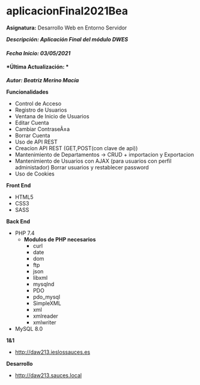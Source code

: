 # aplicacionFinal2021Bea
**Asignatura:** Desarrollo Web en Entorno Servidor

***Descripción: Aplicación Final del módulo DWES***

#### *Fecha Inicio: 03/05/2021*
#### *Última Actualización: *

***Autor: Beatriz Merino Macía***

**Funcionalidades**
- Control de Acceso
- Registro de Usuarios
- Ventana de Inicio de Usuarios
- Editar Cuenta
- Cambiar ContraseÃ±a
- Borrar Cuenta
- Uso de API REST
- Creacion API REST (GET,POST(con clave de api))
- Mantenimiento de Departamentos -> CRUD + importacion y Exportacion
- Mantenimiento de Usuarios con AJAX (para usuarios con perfil administador) Borrar usuarios y restablecer password
- Uso de Cookies 

**Front End**
- HTML5
- CSS3
- SASS


**Back End**
- PHP 7.4
    - **Modulos de PHP necesarios**
        - curl
        - date
        - dom
        - ftp
        - json
        - libxml
        - mysqlnd
        - PDO
        - pdo_mysql
        - SimpleXML
        - xml
        - xmlreader
        - xmlwriter
- MySQL 8.0

**1&1**
- http://daw213.ieslossauces.es

**Desarrollo**
- http://daw213.sauces.local